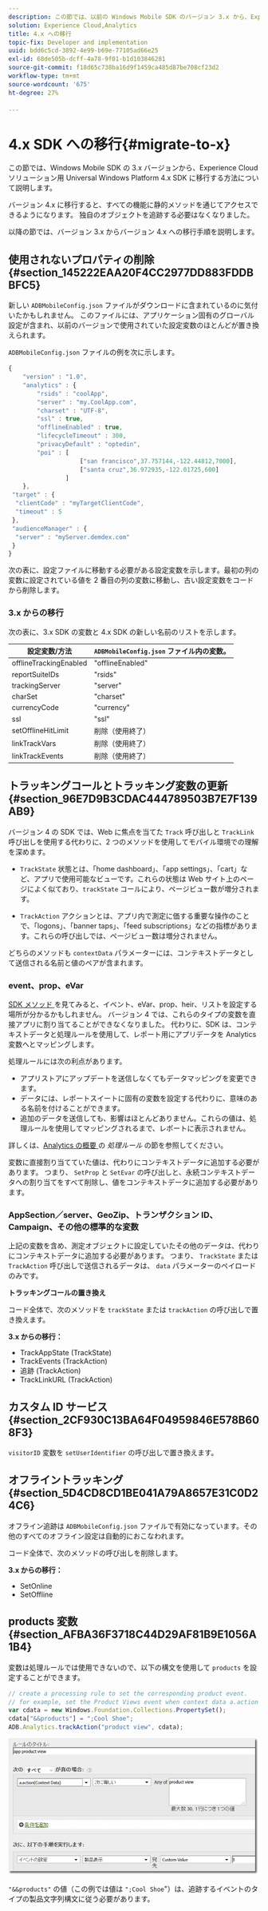 ```yaml
---
description: この節では、以前の Windows Mobile SDK のバージョン 3.x から、Experience Cloudソリューション用 Universal Windows Platform 4.x SDK に移行する方法について説明します。
solution: Experience Cloud,Analytics
title: 4.x への移行
topic-fix: Developer and implementation
uuid: bdd6c5cd-3892-4e99-b69e-77105ad66e25
exl-id: 68de505b-dcff-4a78-9f01-b1d103846281
source-git-commit: f18d65c738ba16d9f1459ca485d87be708cf23d2
workflow-type: tm+mt
source-wordcount: '675'
ht-degree: 27%

---
```


# 4.x SDK への移行{#migrate-to-x}

この節では、Windows Mobile SDK の 3.x バージョンから、Experience Cloudソリューション用 Universal Windows Platform 4.x SDK に移行する方法について説明します。

バージョン 4.x に移行すると、すべての機能に静的メソッドを通じてアクセスできるようになります。 独自のオブジェクトを追跡する必要はなくなりました。

以降の節では、バージョン 3.x からバージョン 4.x への移行手順を説明します。

## 使用されないプロパティの削除 {#section_145222EAA20F4CC2977DD883FDDBBFC5}

新しい `ADBMobileConfig.json` ファイルがダウンロードに含まれているのに気付いたかもしれません。 このファイルには、アプリケーション固有のグローバル設定が含まれ、以前のバージョンで使用されていた設定変数のほとんどが置き換えられます。

`ADBMobileConfig.json` ファイルの例を次に示します。

```js
{ 
    "version" : "1.0", 
    "analytics" : { 
        "rsids" : "coolApp", 
        "server" : "my.CoolApp.com", 
        "charset" : "UTF-8", 
        "ssl" : true, 
        "offlineEnabled" : true, 
        "lifecycleTimeout" : 300, 
        "privacyDefault" : "optedin", 
        "poi" : [ 
                    ["san francisco",37.757144,-122.44812,7000], 
                    ["santa cruz",36.972935,-122.01725,600] 
                ] 
    }, 
 "target" : { 
  "clientCode" : "myTargetClientCode", 
  "timeout" : 5 
 }, 
 "audienceManager" : { 
  "server" : "myServer.demdex.com" 
 } 
}
```

次の表に、設定ファイルに移動する必要がある設定変数を示します。最初の列の変数に設定されている値を 2 番目の列の変数に移動し、古い設定変数をコードから削除します。

### 3.x からの移行

次の表に、3.x SDK の変数と 4.x SDK の新しい名前のリストを示します。

| 設定変数/方法 | `ADBMobileConfig.json` ファイル内の変数。 |
|--- |--- |
| offlineTrackingEnabled | &quot;offlineEnabled&quot; |
| reportSuiteIDs | &quot;rsids&quot; |
| trackingServer | &quot;server&quot; |
| charSet | &quot;charset&quot; |
| currencyCode | &quot;currency&quot; |
| ssl | &quot;ssl&quot; |
| setOfflineHitLimit | 削除（使用終了） |
| linkTrackVars | 削除（使用終了） |
| linkTrackEvents | 削除（使用終了） |

## トラッキングコールとトラッキング変数の更新 {#section_96E7D9B3CDAC444789503B7E7F139AB9}

バージョン 4 の SDK では、Web に焦点を当てた `Track` 呼び出しと `TrackLink` 呼び出しを使用する代わりに、2 つのメソッドを使用してモバイル環境での理解を深めます。

* `TrackState` 状態とは、「home dashboard」、「app settings」、「cart」など、アプリで使用可能なビューです。これらの状態は Web サイト上のページによく似ており、`trackState` コールにより、ページビュー数が増分されます。

* `TrackAction` アクションとは、アプリ内で測定に価する重要な操作のことで、「logons」、「banner taps」、「feed subscriptions」などの指標があります。これらの呼び出しでは、ページビュー数は増分されません。

どちらのメソッドも `contextData` パラメーターには、コンテキストデータとして送信される名前と値のペアが含まれます。

### event、prop、eVar

[SDK メソッド ](/help/universal-windows/c-configuration/methods.md) を見てみると、イベント、eVar、prop、heir、リストを設定する場所が分かるかもしれません。 バージョン 4 では、これらのタイプの変数を直接アプリに割り当てることができなくなりました。 代わりに、SDK は、コンテキストデータと処理ルールを使用して、レポート用にアプリデータを Analytics 変数へとマッピングします。

処理ルールには次の利点があります。

* アプリストアにアップデートを送信しなくてもデータマッピングを変更できます。
* データには、レポートスイートに固有の変数を設定する代わりに、意味のある名前を付けることができます。
* 追加のデータを送信しても、影響はほとんどありません。これらの値は、処理ルールを使用してマッピングされるまで、レポートに表示されません。

詳しくは、[Analytics の概要 ](/help/universal-windows/analytics/analytics.md) の *処理ルール* の節を参照してください。

変数に直接割り当てていた値は、代わりにコンテキストデータに追加する必要があります。 つまり、 `SetProp` と `SetEvar` の呼び出しと、永続コンテキストデータへの割り当てをすべて削除し、値をコンテキストデータに追加する必要があります。

### AppSection／server、GeoZip、トランザクション ID、Campaign、その他の標準的な変数

上記の変数を含め、測定オブジェクトに設定していたその他のデータは、代わりにコンテキストデータに追加する必要があります。 つまり、 `TrackState` または `TrackAction` 呼び出しで送信されるデータは、 `data` パラメーターのペイロードのみです。

**トラッキングコールの置き換え**

コード全体で、次のメソッドを `trackState` または `trackAction` の呼び出しで置き換えます。

**3.x からの移行：**

* TrackAppState (TrackState)
* TrackEvents (TrackAction)
* 追跡 (TrackAction)
* TrackLinkURL (TrackAction)

## カスタム ID サービス {#section_2CF930C13BA64F04959846E578B608F3}

`visitorID` 変数を `setUserIdentifier` の呼び出しで置き換えます。

## オフライントラッキング {#section_5D4CD8CD1BE041A79A8657E31C0D24C6}

オフライン追跡は `ADBMobileConfig.json` ファイルで有効になっています。その他のすべてのオフライン設定は自動的におこなわれます。

コード全体で、次のメソッドの呼び出しを削除します。

**3.x からの移行：**

* SetOnline
* SetOffline

## products 変数 {#section_AFBA36F3718C44D29AF81B9E1056A1B4}

 変数は処理ルールでは使用できないので、以下の構文を使用して `products` を設定することができます。

```js
// create a processing rule to set the corresponding product event. 
// for example, set the Product Views event when context data a.action = "product view" 
var cdata = new Windows.Foundation.Collections.PropertySet(); 
cdata["&&products"] = ";Cool Shoe"; 
ADB.Analytics.trackAction("product view", cdata);
```

![](assets/prod-view.png)

`"&&products"` の値（この例では値は `";Cool Shoe`&quot;）は、追跡するイベントのタイプの製品文字列構文に従う必要があります。
